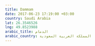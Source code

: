 ```yaml
---
title: Dammam
date: 2017-06-23 17:19:00 +03:00
country: Saudi Arabia
lat: 26.3546526
lng: 49.8523988
arabic_title: الدمام
arabic_country: المملكة العربية السعودية
---
```


